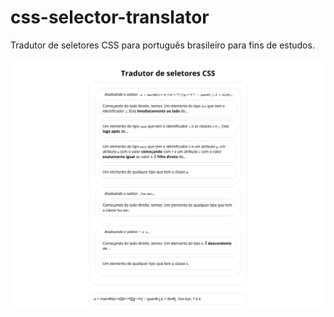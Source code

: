 # css-selector-translator

Tradutor de seletores CSS para português brasileiro para fins de estudos.

![Screenshot](screenshot.png)
